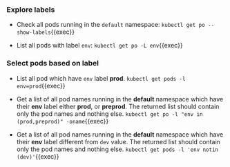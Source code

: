 
### Explore labels

* Check all pods running in the `default` namespace:
`kubectl get po --show-labels`{{exec}}

* List all pods with label `env`:
`kubectl get po -L env`{{exec}}

### Select pods based on label

* List all pod which have `env` label **prod**.
`kubectl get pods -l env=prod`{{exec}}

* Get a list of all pod names running in the **default** namespace which have their **env** label either **prod**, or **preprod**.
The returned list should contain only the pod names and nothing else.
`kubectl get po -l "env in (prod,preprod)" -oname`{{exec}}

* Get a list of all pod names running in the **default** namespace which have their **env** label different from `dev` value.
The returned list should contain only the pod names and nothing else.
`kubectl get pods -l 'env notin (dev)'`{{exec}}

